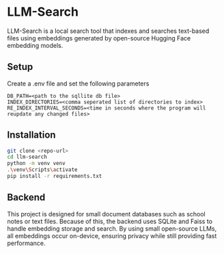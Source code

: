 # LLM-Search
LLM-Search is a local search tool that indexes and searches text-based files using embeddings generated by open-source Hugging Face embedding models.

## Setup
Create a .env file and set the following parameters
```
DB_PATH=<path to the sqllite db file>
INDEX_DIRECTORIES=<comma seperated list of directories to index>
RE_INDEX_INTERVAL_SECONDS=<time in seconds where the program will reupdate any changed files>
```

## Installation
```bash
git clone <repo-url>
cd llm-search
python -m venv venv
.\venv\Scripts\activate
pip install -r requirements.txt
```

## Backend
This project is designed for small document databases such as school notes or text files. Because of this, the backend uses SQLite and Faiss to handle embedding storage and search. By using small open-source LLMs, all embeddings occur on-device, ensuring privacy while still providing fast performance.
